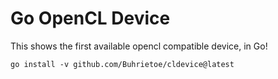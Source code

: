 # Go OpenCL Device
This shows the first available opencl compatible device, in Go!

`go install -v github.com/Buhrietoe/cldevice@latest`


